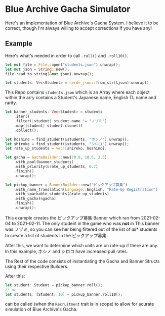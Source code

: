 # Blue Archive Gacha Simulator 

Here's an implementation of Blue Archive's Gacha System. I believe it to be correct, though I'm always willing to accept corrections if you have any!


## Example

Here's what's needed in order to call `.roll()` and `.roll10()`.

```rust
let mut file = File::open("students.json").unwrap();
let mut json = String::new();
file.read_to_string(&mut json).unwrap();

let students: Vec<Student> = serde_json::from_str(&json).unwrap();
```

This Repo contains `students.json` which is an Array where each object within the arry contains a Student's Japanese name, English TL name and rarity.

```rust
let banner_students: Vec<Student> = students
    .iter()
    .filter(|student| student.name != "ノゾミ")
    .map(|student| student.clone())
    .collect();

let hoshino = find_student(&students, "ホシノ").unwrap();
let shiroko = find_student(&students, "シロコ").unwrap();
let rate_up_students = vec![shiroko, hoshino];

let gacha = GachaBuilder::new(79.0, 18.5, 2.5)
    .with_pool(banner_students)
    .with_priority(&rate_up_students, 0.7)
    .finish()
    .unwrap();

let pickup_banner = BannerBuilder::new("ピックアップ募集")
    .with_name_translation(Language::English, "Rate-Up Registration")
    .with_sparkable_students(&rate_up_students)
    .with_gacha(&gacha)
    .finish()
    .unwrap();
```

This example creates the ピックアップ募集 Banner which ran from 2021-02-04 to 2021-02-11. The only student in the game who was **not** in This banner was ノゾミ, so you can see her being filtered out of the list of *all** students to create a list of students in the ピックアップ募集.

After this, we want to determine which units are on rate-up if there are any. In this example, ホシノ and シロコ have increased pull rates. 

The Rest of the code consists of instantiating the Gacha and Banner Structs using their respective Builders. 

After this: 

```rust
let student: Student = pickup_banner.roll();
// or 
let students: [Student; 10] = pickup_banner.roll10();
```
can be called (when the `Recruitment` trait is in scope) to allow for acurate simulation of Blue Archive's Gacha.